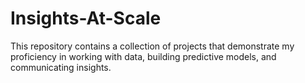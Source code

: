 # Insights-At-Scale
This repository contains a collection of projects that demonstrate my proficiency in working with data, building predictive models, and communicating insights.
